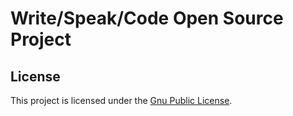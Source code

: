 # Write/Speak/Code Open Source Project

## License

This project is licensed under the [Gnu Public License](http://www.gnu.org/licenses/gpl.html).
